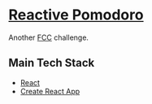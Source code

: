 # [Reactive Pomodoro](https://antonderegt.github.io/fcc/pomodoro/build/index.html)

Another [FCC](https://www.freecodecamp.com/) challenge.

## Main Tech Stack
* [React](https://facebook.github.io/react/)
* [Create React App](https://github.com/facebookincubator/create-react-app)
